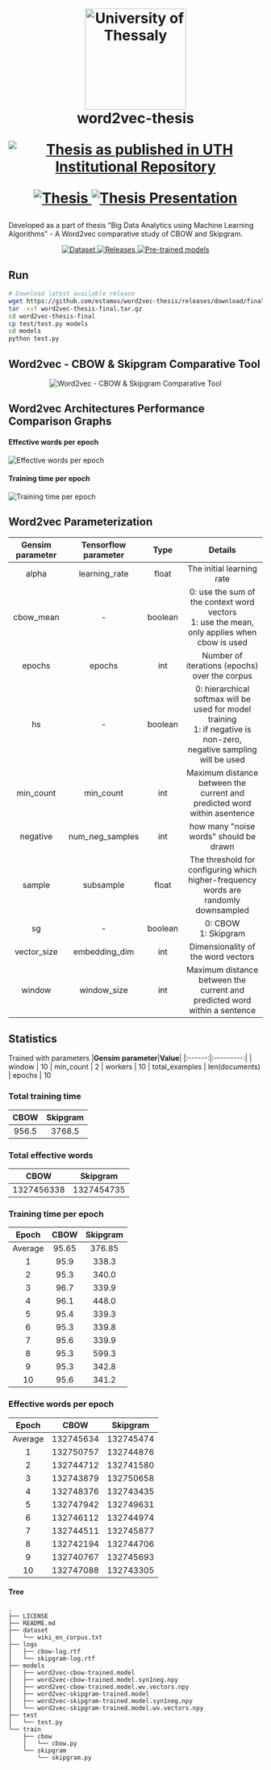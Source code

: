 <h1 align="center">
  <a href="https://uth.gr" title="University of Thessaly">
    <img alt="University of Thessaly" src="https://www.uth.gr/sites/default/files/contents/logos/UTH-logo-english.png" width="200px" height="200px" />
  </a>
  <br />
  word2vec-thesis
  <p align="center">
   <a href="https://ir.lib.uth.gr/xmlui/handle/11615/57704">
    <img alt="Thesis as published in UTH Institutional Repository" src="https://img.shields.io/badge/Thesis- as published in Institutional Repository-red.svg" />
  </a>

</p>
  <p align="center">
   <a href="https://github.com/estamos/word2vec-thesis/files/7202631/Stamos_Evangelos_Thesis.pdf">
    <img alt="Thesis" src="https://img.shields.io/badge/Thesis-PDF-white.svg" />
  </a>
  <a href="https://github.com/estamos/word2vec-thesis/files/7216144/Stamos_Evangelos_Thesis_Presentation.pdf">
    <img alt="Thesis Presentation" src="https://img.shields.io/badge/Thesis_Presentation-PDF-lightgrey.svg" />
  </a>
</p>
</h1>
Developed as a part of thesis "Big Data Analytics using Machine Learning Algorithms" - A Word2vec comparative study of CBOW and Skipgram.

<p align="center">
   <a href="https://github.com/estamos/word2vec-thesis/releases/download/v1.1.2/dataset.tar.gz">
    <img alt="Dataset" src="https://img.shields.io/badge/Wiki_corpus-Dataset-red.svg" />
  </a>
  <a href="https://github.com/estamos/word2vec-thesis/releases">
    <img alt="Releases" src="https://img.shields.io/github/v/release/estamos/word2vec-thesis" />
  </a>
  <a href="https://github.com/estamos/word2vec-thesis/releases/download/v1.1.2/pre-trained-models.tar.gz">
    <img alt="Pre-trained models" src="https://img.shields.io/badge/Pre_trained-Models-orange.svg" />
  </a>
</p>

## Run
```bash
# Download latest available release
wget https://github.com/estamos/word2vec-thesis/releases/download/final/word2vec-thesis-final.tar.gz
tar -xvf word2vec-thesis-final.tar.gz
cd word2vec-thesis-final
cp test/test.py models
cd models
python test.py
```
## Word2vec - CBOW & Skipgram Comparative Tool

<p align='center'>
  <a><img alt="Word2vec - CBOW & Skipgram Comparative Tool" src="https://user-images.githubusercontent.com/23742352/121664534-407e3580-cab0-11eb-9723-bf8ba8a122ac.gif"></a>
</p>


## Word2vec Architectures Performance Comparison Graphs

#### Effective words per epoch
<img alt="Effective words per epoch" src="https://user-images.githubusercontent.com/23742352/133771033-ebb0cc04-18d6-4ce4-8252-c4edac3471d5.png">

#### Training time per epoch
<img alt="Training time per epoch" src="https://user-images.githubusercontent.com/23742352/133771479-81d89382-492a-4e09-ab11-9174a053b892.png">


## Word2vec Parameterization

|**Gensim parameter**|**Tensorflow parameter**|**Type**|**Details**|
|:------------------:|:----------------------:|:------:|:---------:|
| alpha | learning_rate | float | The initial learning rate |
| cbow_mean | - | boolean | 0: use the sum of the context word vectors <br/> 1: use the mean, only applies when cbow is used |
| epochs | epochs | int | Number of iterations (epochs) over the corpus |
| hs | - | boolean | 0: hierarchical softmax will be used for model training <br/> 1: if negative is non-zero, negative sampling will be used |
| min_count  | min_count | int | Maximum distance between the current and predicted word within asentence |
| negative | num_neg_samples | int | how many "noise words" should be drawn |
| sample | subsample | float | The threshold for configuring which higher-frequency words are randomly downsampled |
| sg | - | boolean | 0: CBOW <br/> 1: Skipgram |
| vector_size | embedding_dim | int | Dimensionality of the word vectors |	
| window | window_size | int | Maximum distance between the current and predicted word within a sentence |

## Statistics
Trained with parameters 
|**Gensim parameter**|**Value**|
|:------:|:---------:|
| window | 10 
| min_count | 2
| workers | 10
| total_examples | len(documents)
| epochs | 10
### Total training time

|**CBOW**|**Skipgram**|
|:------:|:----------:|
|956.5|3768.5|

### Total effective words

|**CBOW**|**Skipgram**|
|:------:|:----------:|
|1327456338|1327454735|

### Training time per epoch

|**Epoch**|**CBOW**|**Skipgram**|
|:-------:|:------:|:----------:|
|Average|95.65|376.85|
|1|95.9|338.3|
|2|95.3|340.0|
|3|96.7|339.9|
|4|96.1|448.0|
|5|95.4|339.3|
|6|95.3|339.8|
|7|95.6|339.9|
|8|95.3|599.3|
|9|95.3|342.8|
|10|95.6|341.2|

### Effective words per epoch

|**Epoch**|**CBOW**|**Skipgram**|
|:-------:|:------:|:----------:|
|Average|132745634|132745474|
|1|132750757|132744876|
|2|132744712|132741580|
|3|132743879|132750658|
|4|132748376|132743435|
|5|132747942|132749631|
|6|132746112|132744974|
|7|132744511|132745877|
|8|132742194|132744706|
|9|132740767|132745693|
|10|132747088|132743305|


#### Tree
```
.
├── LICENSE
├── README.md
├── dataset
│   └── wiki_en_corpus.txt
├── logs
│   ├── cbow-log.rtf
│   └── skipgram-log.rtf
├── models
│   ├── word2vec-cbow-trained.model
│   ├── word2vec-cbow-trained.model.syn1neg.npy
│   ├── word2vec-cbow-trained.model.wv.vectors.npy
│   ├── word2vec-skipgram-trained.model
│   ├── word2vec-skipgram-trained.model.syn1neg.npy
│   └── word2vec-skipgram-trained.model.wv.vectors.npy
├── test
│   └── test.py
└── train
    ├── cbow
    │   └── cbow.py
    └── skipgram
        └── skipgram.py
```
